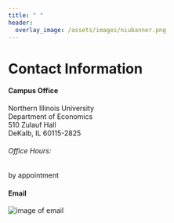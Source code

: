 ```yaml
---
title: " "
header:
  overlay_image: /assets/images/niubanner.png
---
```


# Contact Information

#### Campus Office
Northern Illinois University  
Department of Economics  
510 Zulauf Hall  
DeKalb, IL 60115-2825  

###### Office Hours:  
by appointment

#### Email  
![image of email]({{site.baseurl}}/assets/images/email.jpg)
